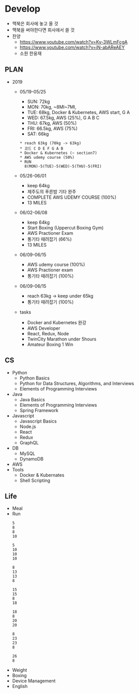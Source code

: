 # Develop
* 맥북은 회사에 놓고 올 것
* 맥북을 써야한다면 회사에서 쓸 것
* 찬양
  * https://www.youtube.com/watch?v=Ky-3WLmFcgA
  * https://www.youtube.com/watch?v=iN-abAReAEY
  * 소원 한웅재
## PLAN
* 2019
  * 05/19-05/25
    * SUN: 72kg
    * MON: 70kg, ~8MI~7MI, 
    * TUE: 68kg, Docker & Kubernetes, AWS start, G A
    * WED: 67.5kg, AWS (25%), G A B C
    * THU: 67kg, AWS (50%)
    * FRI: 66.5kg, AWS (75%)
    * SAT: 66kg
    ```
    * reach 63kg (70kg -> 63kg)
    * 코드 C D E F G A B
    * Docker & Kubernetes (~ section7)
    * AWS udemy course (50%)
    * RUN
      8(MON)-5(TUE)-5(WED)-5(THU)-5(FRI)
    ```
  * 05/26-06/01
    * keep 64kg
    * 제주도의 푸른밤 기타 완주
    * COMPLETE AWS UDEMY COURSE (100%)
    * 13 MILES
  * 06/02-06/08
    * keep 64kg
    * Start Boxing (Uppercut Boxing Gym)
    * AWS Practioner Exam
    * 통기타 때려잡기 (66%)
    * 13 MILES
  * 06/09-06/15
    * AWS udemy course (100%)
    * AWS Practioner exam
    * 통기타 때려잡기 (100%)
  * 06/09-06/15
    * reach 63kg -> keep under 65kg 
    * 통기타 때려잡기 (100%)
    
  * tasks
    * Docker and Kubernetes 완강
    * AWS Developer
    * React, Redux, Node
    * TwinCity Marathon under 5hours
    * Amateur Boxing 1 Win

## CS
* Python
  * Python Basics
  * Python for Data Structures, Algorithms, and Interviews
  * Elements of Programming Interviews
* Java
  * Java Basics
  * Elements of Programming Interviews
  * Spring Framework
* Javascript
  * Javascript Basics
  * Node.js
  * React
  * Redux
  * GraphQL
* DB
  * MySQL
  * DynamoDB
* AWS
* Tools
  * Docker & Kubernates
  * Shell Scripting
  
## Life
* Meal
* Run
  ```
  5
  8
  8
  10

  5
  10
  10
  10 

  8
  13
  13
  8
  
  15
  15
  8
  18
  
  18
  8
  20
  20
  
  8
  23
  23
  8
  
  26
  8
  ```
* Weight
* Boxing
* Device Management
* English
